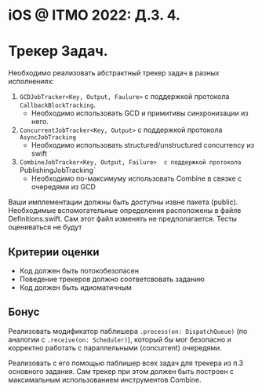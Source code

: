 # iOS @ ITMO 2022: Д.З. 4.

# Трекер Задач.

Необходимо реализовать абстрактный трекер задач в разных исполнениях:
1. `GCDJobTracker<Key, Output, Faulure>` с поддержкой протокола `CallbackBlockTracking`.
    - Необходимо использовать GCD и примитивы синхронизации из него.
2. `ConcurrentJobTracker<Key, Output>` с поддержкой протокола `AsyncJobTracking`
    - Необходимо использовать structured/unstructured concurrency из swift
3. `CombineJobTracker<Key, Output, Failure>  с поддержкой протокола `PublishingJobTracking`
    - Необходимо по-максимуму использовать Combine в связке с очередями из GCD
    
Ваши имплементации должны быть доступны извне пакета (public).
Необходимые вспомогательные определения расположены в файле Definitions.swift. Сам этот файл изменять не предполагается.
Тесты оцениваться не будут
    
## Критерии оценки

- Код должен быть потокобезопасен
- Поведение трекеров должно соответсвовать заданию
- Код должен быть идиоматичным

## Бонус

Реализовать модификатор паблишера `.process(on: DispatchQueue)` (по аналогии с `.receive(on: Scheduler)`), 
который бы мог безопасно и корректно работать с параллельными (concurrent) очередями. 

Реализовать с его помощью паблишер всех задач для трекера из п.3 основного задания. 
Сам трекер при этом должен быть построен с максимальным использованием инструментов Combine.
